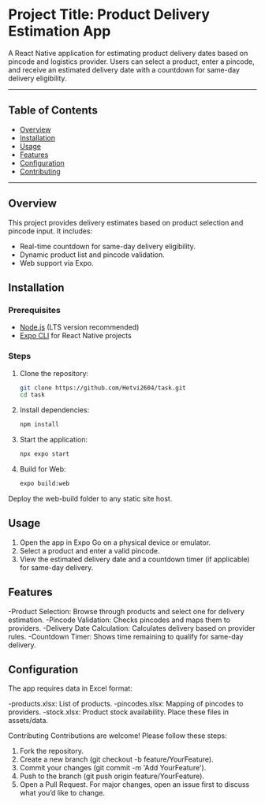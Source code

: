 # Project Title: Product Delivery Estimation App

A React Native application for estimating product delivery dates based on pincode and logistics provider. Users can select a product, enter a pincode, and receive an estimated delivery date with a countdown for same-day delivery eligibility.

---

## Table of Contents
- [Overview](#overview)
- [Installation](#installation)
- [Usage](#usage)
- [Features](#features)
- [Configuration](#configuration)
- [Contributing](#contributing)

---

## Overview

This project provides delivery estimates based on product selection and pincode input. It includes:
- Real-time countdown for same-day delivery eligibility.
- Dynamic product list and pincode validation.
- Web support via Expo.

## Installation

### Prerequisites
- [Node.js](https://nodejs.org/) (LTS version recommended)
- [Expo CLI](https://docs.expo.dev/workflow/expo-cli/) for React Native projects

### Steps
1. Clone the repository:
   ```bash
   git clone https://github.com/Hetvi2604/task.git
   cd task

2. Install dependencies:
   ```bash
   npm install

3. Start the application:
   ```bash
   npx expo start

4. Build for Web:
   ```bash
   expo build:web

Deploy the web-build folder to any static site host.

##  Usage
1. Open the app in Expo Go on a physical device or emulator.
2. Select a product and enter a valid pincode.
3. View the estimated delivery date and a countdown timer (if applicable) for same-day delivery.

## Features
-Product Selection: Browse through products and select one for delivery estimation.
-Pincode Validation: Checks pincodes and maps them to providers.
-Delivery Date Calculation: Calculates delivery based on provider rules.
-Countdown Timer: Shows time remaining to qualify for same-day delivery.

## Configuration
The app requires data in Excel format:

-products.xlsx: List of products.
-pincodes.xlsx: Mapping of pincodes to providers.
-stock.xlsx: Product stock availability.
Place these files in assets/data.

Contributing
Contributions are welcome! Please follow these steps:

1. Fork the repository.
2. Create a new branch (git checkout -b feature/YourFeature).
3. Commit your changes (git commit -m 'Add YourFeature').
4. Push to the branch (git push origin feature/YourFeature).
5. Open a Pull Request.
For major changes, open an issue first to discuss what you’d like to change.
